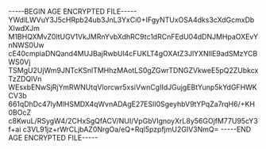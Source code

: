 -----BEGIN AGE ENCRYPTED FILE-----
YWdlLWVuY3J5cHRpb24ub3JnL3YxCi0+IFgyNTUxOSA4dks3cXdGcmxDbXIwdXJm
M1BHQXMvZ0ltUGV1VkJMRnYvbXdhRC9tc1dRCnFEdU04dDNJMHpaOXEvYnNWS0Uw
cE40cmpiaDNQand4MUJBajRwbUl4cFUKLT4gOXAtZ3JlYXNlIE9adSMzYCBWS0Vj
TSMgU2UjWm9JNTcKSnlTMHhzMAotLS0gZGwrTDNGZVkweE5pQ2ZUbkcxTzZDQlVn
WEsxbENwSjRjYmRWNUtqVlorcwr5xsiVwnCgIIdJGujgEBtYunp5kYdGFHWKCV3b
661qDhDc47lyMlHSMDX4qWvnADAgE27ESlI0SgeyhbV9tYPqZa7rqH6/+KH0BOcZ
c8KwuL/RSygW4/2CHxSgQfACV/NUI/VpGbVIgnoyXrL8y56GOjfM77U95cY3f+ai
c3VL91jz+rWrCLjbAZ0NrgOa/eQ+Rql5pzpfjmU2GIV3NmQ=
-----END AGE ENCRYPTED FILE-----
